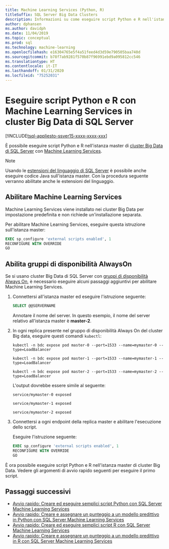 ```yaml
---
title: Machine Learning Services (Python, R)
titleSuffix: SQL Server Big Data Clusters
description: Informazioni su come eseguire script Python e R nell'istanza master di cluster Big Data di SQL Server con Machine Learning Services.
author: dphansen
ms.author: davidph
ms.date: 11/04/2019
ms.topic: conceptual
ms.prod: sql
ms.technology: machine-learning
ms.openlocfilehash: e16304765e5f4a51feed4d3d59e790505baa740d
ms.sourcegitcommit: b78f7ab9281f570b87f96991ebd9a095812cc546
ms.translationtype: HT
ms.contentlocale: it-IT
ms.lasthandoff: 01/31/2020
ms.locfileid: "75252031"
---
```

# <a name="run-python-and-r-scripts-with-machine-learning-services-on-sql-server-big-data-clusters"></a>Eseguire script Python e R con Machine Learning Services in cluster Big Data di SQL Server

[!INCLUDE[tsql-appliesto-ssver15-xxxx-xxxx-xxx](../includes/tsql-appliesto-ssver15-xxxx-xxxx-xxx.md)]

È possibile eseguire script Python e R nell'istanza master di [cluster Big Data di SQL Server](big-data-cluster-overview.md) con [Machine Learning Services](../advanced-analytics/index.yml).

> [!NOTE]
> Usando le [estensioni del linguaggio di SQL Server](../language-extensions/language-extensions-overview.md) è possibile anche eseguire codice Java sull'istanza master. Con la procedura seguente verranno abilitate anche le estensioni del linguaggio.

## <a name="enable-machine-learning-services"></a>Abilitare Machine Learning Services

Machine Learning Services viene installato nei cluster Big Data per impostazione predefinita e non richiede un'installazione separata.

Per abilitare Machine Learning Services, eseguire questa istruzione sull'istanza master:

```sql
EXEC sp_configure 'external scripts enabled', 1
RECONFIGURE WITH OVERRIDE
GO
```

## <a name="enable-always-on-availability-groups"></a>Abilita gruppi di disponibilità AlwaysOn

Se si usano cluster Big Data di SQL Server con [gruppi di disponibilità Always On](../database-engine/availability-groups/windows/overview-of-always-on-availability-groups-sql-server.md), è necessario eseguire alcuni passaggi aggiuntivi per abilitare Machine Learning Services.

1. Connettersi all'istanza master ed eseguire l'istruzione seguente:

    ```sql
    SELECT @@SERVERNAME
    ```

    Annotare il nome del server. In questo esempio, il nome del server relativo all'istanza master è **master-2**.

1. In ogni replica presente nel gruppo di disponibilità Always On del cluster Big data, eseguire questi comandi `kubectl`:

    ```
    kubectl -n bdc expose pod master-0 --port=1533 --name=mymaster-0 --type=LoadBalancer

    kubectl -n bdc expose pod master-1 --port=1533 --name=mymaster-1 --type=LoadBalancer

    kubectl -n bdc expose pod master-2 --port=1533 --name=mymaster-2 --type=LoadBalancer
    ```

    L'output dovrebbe essere simile al seguente:
    
    ```
    service/mymaster-0 exposed

    service/mymaster-1 exposed

    service/mymaster-2 exposed
    ```

1. Connettersi a ogni endpoint della replica master e abilitare l'esecuzione dello script.

    Eseguire l'istruzione seguente:

    ```sql
    EXEC sp_configure 'external scripts enabled', 1
    RECONFIGURE WITH OVERRIDE
    GO
    ```

È ora possibile eseguire script Python e R nell'istanza master di cluster Big Data. Vedere gli argomenti di avvio rapido seguenti per eseguire il primo script.

## <a name="next-steps"></a>Passaggi successivi

+ [Avvio rapido: Creare ed eseguire semplici script Python con SQL Server Machine Learning Services](../advanced-analytics/tutorials/quickstart-python-create-script.md)
+ [Avvio rapido: Creare e assegnare un punteggio a un modello predittivo in Python con SQL Server Machine Learning Services](../advanced-analytics/tutorials/quickstart-python-train-score-model.md)
+ [Avvio rapido: Creare ed eseguire semplici script R con SQL Server Machine Learning Services](../advanced-analytics/tutorials/quickstart-r-create-script.md)
+ [Avvio rapido: Creare e assegnare un punteggio a un modello predittivo in R con SQL Server Machine Learning Services](../advanced-analytics/tutorials/quickstart-r-train-score-model.md)
